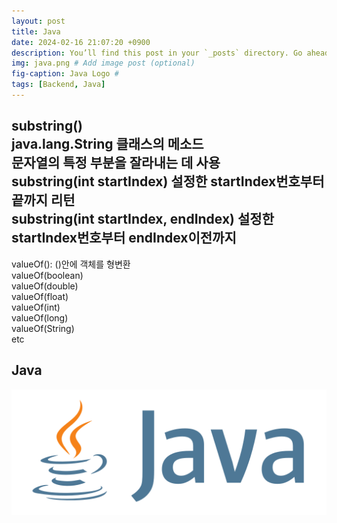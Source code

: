 ```yaml
---
layout: post
title: Java
date: 2024-02-16 21:07:20 +0900
description: You’ll find this post in your `_posts` directory. Go ahead and edit it and re-build the site to see your changes. # Add post description (optional)
img: java.png # Add image post (optional)
fig-caption: Java Logo #
tags: [Backend, Java]
---
```

substring()   
java.lang.String 클래스의 메소드   
문자열의 특정 부분을 잘라내는 데 사용   
substring(int startIndex) 설정한 startIndex번호부터 끝까지 리턴   
substring(int startIndex, endIndex) 설정한 startIndex번호부터 endIndex이전까지   
---
valueOf(): ()안에 객체를 형변환   
valueOf(boolean)   
valueOf(double)   
valueOf(float)   
valueOf(int)   
valueOf(long)   
valueOf(String)   
etc


## Java

![Java Logo](/assets/img/java.png)